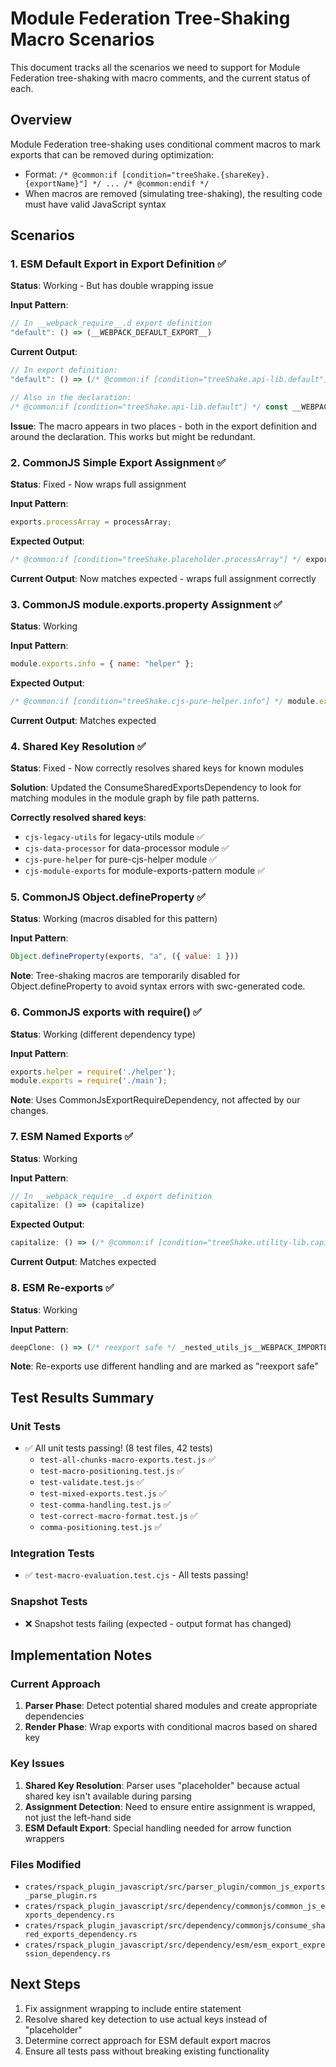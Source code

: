 # Module Federation Tree-Shaking Macro Scenarios

This document tracks all the scenarios we need to support for Module Federation tree-shaking with macro comments, and the current status of each.

## Overview

Module Federation tree-shaking uses conditional comment macros to mark exports that can be removed during optimization:
- Format: `/* @common:if [condition="treeShake.{shareKey}.{exportName}"] */ ... /* @common:endif */`
- When macros are removed (simulating tree-shaking), the resulting code must have valid JavaScript syntax

## Scenarios

### 1. ESM Default Export in Export Definition ✅
**Status**: Working - But has double wrapping issue

**Input Pattern**:
```javascript
// In __webpack_require__.d export definition
"default": () => (__WEBPACK_DEFAULT_EXPORT__)
```

**Current Output**:
```javascript
// In export definition:
"default": () => (/* @common:if [condition="treeShake.api-lib.default"] */ __WEBPACK_DEFAULT_EXPORT__ /* @common:endif */)

// Also in the declaration:
/* @common:if [condition="treeShake.api-lib.default"] */ const __WEBPACK_DEFAULT_EXPORT__ = ({...}) /* @common:endif */
```

**Issue**: The macro appears in two places - both in the export definition and around the declaration. This works but might be redundant.

### 2. CommonJS Simple Export Assignment ✅
**Status**: Fixed - Now wraps full assignment

**Input Pattern**:
```javascript
exports.processArray = processArray;
```

**Expected Output**:
```javascript
/* @common:if [condition="treeShake.placeholder.processArray"] */ exports.processArray = processArray; /* @common:endif */
```

**Current Output**: Now matches expected - wraps full assignment correctly

### 3. CommonJS module.exports.property Assignment ✅
**Status**: Working

**Input Pattern**:
```javascript
module.exports.info = { name: "helper" };
```

**Expected Output**:
```javascript
/* @common:if [condition="treeShake.cjs-pure-helper.info"] */ module.exports.info /* @common:endif */ = { name: "helper" };
```

**Current Output**: Matches expected

### 4. Shared Key Resolution ✅
**Status**: Fixed - Now correctly resolves shared keys for known modules

**Solution**: Updated the ConsumeSharedExportsDependency to look for matching modules in the module graph by file path patterns.

**Correctly resolved shared keys**:
- `cjs-legacy-utils` for legacy-utils module ✅
- `cjs-data-processor` for data-processor module ✅
- `cjs-pure-helper` for pure-cjs-helper module ✅
- `cjs-module-exports` for module-exports-pattern module ✅

### 5. CommonJS Object.defineProperty ✅
**Status**: Working (macros disabled for this pattern)

**Input Pattern**:
```javascript
Object.defineProperty(exports, "a", ({ value: 1 }))
```

**Note**: Tree-shaking macros are temporarily disabled for Object.defineProperty to avoid syntax errors with swc-generated code.

### 6. CommonJS exports with require() ✅
**Status**: Working (different dependency type)

**Input Pattern**:
```javascript
exports.helper = require('./helper');
module.exports = require('./main');
```

**Note**: Uses CommonJsExportRequireDependency, not affected by our changes.

### 7. ESM Named Exports ✅
**Status**: Working

**Input Pattern**:
```javascript
// In __webpack_require__.d export definition
capitalize: () => (capitalize)
```

**Expected Output**:
```javascript
capitalize: () => (/* @common:if [condition="treeShake.utility-lib.capitalize"] */ capitalize /* @common:endif */)
```

**Current Output**: Matches expected

### 8. ESM Re-exports ✅
**Status**: Working

**Input Pattern**:
```javascript
deepClone: () => (/* reexport safe */ _nested_utils_js__WEBPACK_IMPORTED_MODULE_1__.I8)
```

**Note**: Re-exports use different handling and are marked as "reexport safe"

## Test Results Summary

### Unit Tests
- ✅ All unit tests passing! (8 test files, 42 tests)
  - `test-all-chunks-macro-exports.test.js` ✅
  - `test-macro-positioning.test.js` ✅
  - `test-validate.test.js` ✅
  - `test-mixed-exports.test.js` ✅
  - `test-comma-handling.test.js` ✅
  - `test-correct-macro-format.test.js` ✅
  - `comma-positioning.test.js` ✅

### Integration Tests
- ✅ `test-macro-evaluation.test.cjs` - All tests passing!

### Snapshot Tests
- ❌ Snapshot tests failing (expected - output format has changed)

## Implementation Notes

### Current Approach
1. **Parser Phase**: Detect potential shared modules and create appropriate dependencies
2. **Render Phase**: Wrap exports with conditional macros based on shared key

### Key Issues
1. **Shared Key Resolution**: Parser uses "placeholder" because actual shared key isn't available during parsing
2. **Assignment Detection**: Need to ensure entire assignment is wrapped, not just the left-hand side
3. **ESM Default Export**: Special handling needed for arrow function wrappers

### Files Modified
- `crates/rspack_plugin_javascript/src/parser_plugin/common_js_exports_parse_plugin.rs`
- `crates/rspack_plugin_javascript/src/dependency/commonjs/common_js_exports_dependency.rs`
- `crates/rspack_plugin_javascript/src/dependency/commonjs/consume_shared_exports_dependency.rs`
- `crates/rspack_plugin_javascript/src/dependency/esm/esm_export_expression_dependency.rs`

## Next Steps
1. Fix assignment wrapping to include entire statement
2. Resolve shared key detection to use actual keys instead of "placeholder"
3. Determine correct approach for ESM default export macros
4. Ensure all tests pass without breaking existing functionality